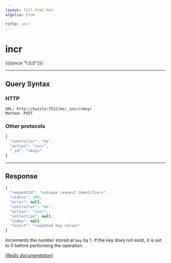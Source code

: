 ```yaml
---
layout: full.html.hbs
algolia: true

title: incr
---
```


# incr

{{{since "1.0.0"}}}



---

## Query Syntax

### HTTP

```http
URL: http://kuzzle:7512/ms/_incr/<key>
Method: POST
```

### Other protocols


```js
{
  "controller": "ms",
  "action": "incr",
  "_id": "<key>"
}
```

---

## Response

```javascript
{
  "requestId": "<unique request identifier>",
  "status": 200,
  "error": null,
  "controller": "ms",
  "action": "incr",
  "collection": null,
  "index": null,
  "result": "<updated key value>"
}
```

Increments the number stored at `key` by 1. If the key does not exist, it is set to 0 before performing the operation.

[[_Redis documentation_]](https://redis.io/commands/incr)
